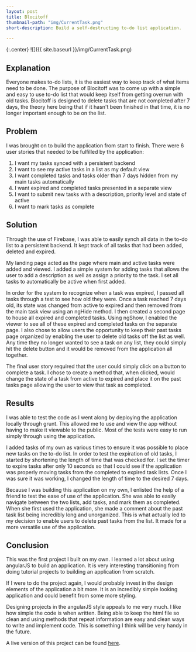 ```yaml
---
layout: post
title: Blocitoff
thumbnail-path: "img/CurrentTask.png"
short-description: Build a self-destructing to-do list application.

---
```


{:.center}
![]({{ site.baseurl }}/img/CurrentTask.png)

## Explanation

Everyone makes to-do lists, it is the easiest way to keep track of what items need to be done. The purpose of Blocitoff was to come up with a simple and easy to use to-do list that would keep itself from getting overrun with old tasks. Blocitoff is designed to delete tasks that are not completed after 7 days, the theory here being that if it hasn't been finished in that time, it is no longer important enough to be on the list.

## Problem

I was brought on to build the application from start to finish. There were 6 user stories that needed to be fulfilled by the application:

1. I want my tasks synced with a persistent backend
2. I want to see my active tasks in a list as my default view
3. I want completed tasks and tasks older than 7 days hidden from my main tasks automatically
4. I want expired and completed tasks presented in a separate view
5. I want to submit new tasks with a description, priority level and state of active
6. I want to mark tasks as complete 

## Solution

Through the use of Firebase, I was able to easily synch all data in the to-do list to a persistent backend. It kept track of all tasks that had been added, deleted and expired.

My landing page acted as the page where main and active tasks were added and viewed. I added a simple system for adding tasks that allows the user to add a description as well as assign a priority to the task. I set all tasks to automatically be active when first added.

In order for the system to recognize when a task was expired, I passed all tasks through a test to see how old they were. Once a task reached 7 days old, its state was changed from active to expired and then removed from the main task view using an ngHide method. I then created a second page to house all expired and completed tasks. Using ngShow, I enabled the viewer to see all of these expired and completed tasks on the separate page. I also chose to allow users the opportunity to keep their past tasks page organized by enabling the user to delete old tasks off the list as well. Any time they no longer wanted to see a task on any list, they could simply hit the delete button and it would be removed from the application all together. 

The final user story required that the user could simply click on a button to complete a task. I chose to create a method that, when clicked, would change the state of a task from active to expired and place it on the past tasks page allowing the user to view that task as completed.

## Results

I was able to test the code as I went along by deploying the application locally through grunt. This allowed me to use and view the app without having to make it viewable to the public. Most of the tests were easy to run simply through using the application.

I added tasks of my own as various times to ensure it was possible to place new tasks on the to-do list. In order to test the expiration of old tasks, I started by shortening the length of time that was checked for. I set the timer to expire tasks after only 10 seconds so that I could see if the application was properly moving tasks from the completed to expired task lists. Once I was sure it was working, I changed the length of time to the desired 7 days.

Because I was building this application on my own, I enlisted the help of a friend to test the ease of use of the application. She was able to easily navigate between the two lists, add tasks, and mark them as completed. When she first used the application, she made a comment about the past task list being incredibly long and unorganized. This is what actually led to my decision to enable users to delete past tasks from the list. It made for a more versatile use of the application.

## Conclusion

This was the first project I built on my own. I learned a lot about using angularJS to build an application. It is very interesting transitioning from doing tutorial projects to building an application from scratch.

If I were to do the project again, I would probably invest in the design elements of the application a bit more. It is an incredibly simple looking application and could benefit from some more styling.

Designing projects in the angularJS style appeals to me very much. I like how simple the code is when written. Being able to keep the html file so clean and using methods that repeat information are easy and clean ways to write and implement code. This is something I think will be very handy in the future.

A live version of this project can be found [here](katies-task-list.herokuapp.com "tasklist").
